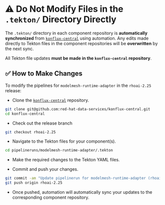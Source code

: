 # ⚠️ Do Not Modify Files in the `.tekton/` Directory Directly

The `.tekton/` directory in each component repository is **automatically synchronized** from [`konflux-central`](https://github.com/red-hat-data-services/konflux-central) using automation. Any edits made directly to Tekton files in the component repositories will be **overwritten** by the next sync.

All Tekton file updates **must be made in the `konflux-central` repository**.

## ✅ How to Make Changes

To modify the pipelines for `modelmesh-runtime-adapter` in the `rhoai-2.25` release:

- Clone the [`konflux-central`](https://github.com/red-hat-data-services/konflux-central) repository.

```bash
git clone git@github.com:red-hat-data-services/konflux-central.git
cd konflux-central
```

- Check out the release branch

```bash
git checkout rhoai-2.25
```

- Navigate to the Tekton files for your component(s).

```bash
cd pipelineruns/modelmesh-runtime-adapter/.tekton
```

- Make the required changes to the Tekton YAML files.

- Commit and push your changes.

```bash
git commit -am "Update pipelinerun for modelmesh-runtime-adapter (rhoai-2.25)"
git push origin rhoai-2.25
```

- Once pushed, automation will automatically sync your updates to the corresponding component repository.
